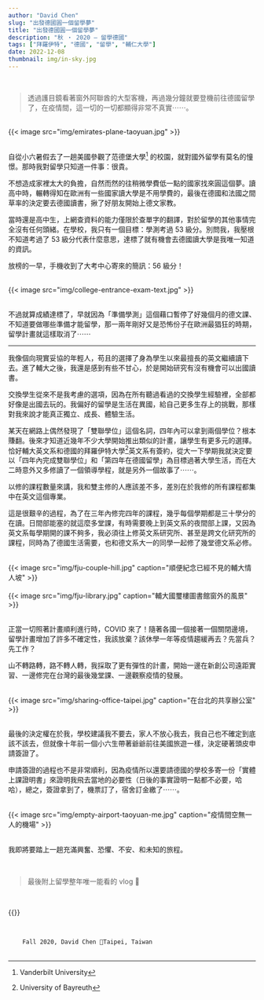 ```yaml
---
author: "David Chen"
slug: "出發德國圓一個留學夢"
title: "出發德國圓一個留學夢"
description: "秋 ・ 2020 — 留學德國"
tags: ["拜羅伊特", "德國", "留學", "輔仁大學"]
date: 2022-12-08
thumbnail: img/in-sky.jpg
---
```


<br>

<blockquote class="blockquote">
    透過護目鏡看著窗外阿聯酋的大型客機，再過幾分鐘就要登機前往德國留學了，在疫情間，這一切的一切都顯得非常不真實⋯⋯。
</blockquote>

<br>

<div class="col-sm-12 col-md-8 mx-auto">
{{< image src="img/emirates-plane-taoyuan.jpg" >}}
</div>

<br>

自從小六暑假去了一趟美國參觀了范德堡大學[^1] 的校園，就對國外留學有莫名的憧憬。那時我對留學只知道一件事：很貴。

不想造成家裡太大的負擔，自然而然的往稍微學費低一點的國家找來圓這個夢。讀高中時，輾轉得知在歐洲有一些國家讀大學是不用學費的，最後在德國和法國之間草率的決定要去德國讀書，揪了好朋友開始上德文家教。

當時還是高中生，上網查資料的能力僅限於查單字的翻譯，對於留學的其他事情完全沒有任何頭緒。在學校，我只有一個目標：學測考過 53 級分。別問我，我壓根不知道考過了 53 級分代表什麼意思，達標了就有機會去德國讀大學是我唯一知道的資訊。

放榜的一早，手機收到了大考中心寄來的簡訊：56 級分！

<br>

<div class="col-sm-12 col-md-8 mx-auto">
{{< image src="img/college-entrance-exam-text.jpg" >}}
</div>

<br>

不過就算成績達標了，早就因為「準備學測」這個藉口暫停了好幾個月的德文課、不知道要做哪些準備才能留學，那一兩年剛好又是恐怖份子在歐洲最猖狂的時期，留學計畫就這樣取消了⋯⋯

---

我像個向現實妥協的年輕人，苟且的選擇了身為學生以來最擅長的英文繼續讀下去。進了輔大之後，我還是感到有些不甘心，於是開始研究有沒有機會可以出國讀書。

交換學生從來不是我考慮的選項，因為在所有聽過看過的交換學生經驗裡，全部都好像是出國去玩的。我偏好的留學是生活在異國，給自己更多生存上的挑戰，那樣對我來說才能真正獨立、成長、體驗生活。

某天在網路上偶然發現了「雙聯學位」這個名詞，四年內可以拿到兩個學位？根本賺翻。後來才知道近幾年不少大學開始推出類似的計畫，讓學生有更多元的選擇。恰好輔大英文系和德國的拜羅伊特大學[^2]英文系有簽約，從大一下學期我就決定要以「四年內完成雙聯學位」和「第四年在德國留學」為目標過著大學生活，而在大二時意外又多修讀了一個領導學程，就是另外一個故事了⋯⋯。

以修的課程數量來講，我和雙主修的人應該差不多，差別在於我修的所有課程都集中在英文這個專業。

這是很艱辛的過程，為了在三年內修完四年的課程，幾乎每個學期都是三十學分的在讀。日間部能塞的就這麼多堂課，有時需要晚上到英文系的夜間部上課，又因為英文系每學期開的課不夠多，我必須往上修英文系研究所、甚至是跨文化研究所的課程，同時為了德國生活需要，也和德文系大一的同學一起修了幾堂德文系必修。

<br>

<div class="col-sm-12 col-md-8 mx-auto">
{{< image src="img/fju-couple-hill.jpg" caption="順便紀念已經不見的輔大情人坡" >}}
</div>

<br>

<div class="col-sm-12 col-md-8 mx-auto">
{{< image src="img/fju-library.jpg" caption="輔大國璽樓圖書館窗外的風景" >}}
</div>

<br>

正當一切照著計畫順利進行時，COVID 來了！隨著各國一個接著一個關閉邊境，留學計畫增加了許多不確定性，我該放棄？該休學一年等疫情趨緩再去？先當兵？先工作？

山不轉路轉，路不轉人轉，我採取了更有彈性的計畫，開始一邊在新創公司遠距實習、一邊修完在台灣的最後幾堂課、一邊觀察疫情的發展。

<br>

<div class="col-sm-12 col-md-8 mx-auto">
{{< image src="img/sharing-office-taipei.jpg" caption="在台北的共享辦公室" >}}
</div>

<br>

最後的決定權在於我，學校建議我不要去，家人不放心我去，我自己也不確定到底該不該去，但就像十年前一個小六生帶著爺爺前往美國旅遊一樣，決定硬著頭皮申請簽證了。

申請簽證的過程也不是非常順利，因為疫情所以還要請德國的學校多寄一份「實體上課證明書」來證明我飛去當地的必要性（日後的事實證明一點都不必要，哈哈），總之，簽證拿到了，機票訂了，宿舍訂金繳了⋯⋯。

<br>

<div class="col-sm-12 col-md-8 mx-auto">
{{< image src="img/empty-airport-taoyuan-me.jpg" caption="疫情間空無一人的機場" >}}
</div>

<br>

我即將要踏上一趟充滿興奮、恐懼、不安、和未知的旅程。

<br>

<blockquote class="blockquote">
    <div class="highlight">
          最後附上留學整年唯一能看的 vlog 🤣
    </div>
</blockquote>

<br>

{{<youtube id="CmL49o3MCQY" class="video">}}

<br>

<code class="chroma">
    Fall 2020, David Chen 📍Taipei, Taiwan
</code>

<br>

[^1]: Vanderbilt University
[^2]: University of Bayreuth
